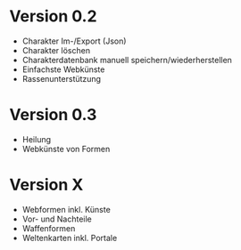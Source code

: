 # Version 0.2
- Charakter Im-/Export (Json)
- Charakter löschen
- Charakterdatenbank manuell speichern/wiederherstellen
- Einfachste Webkünste
- Rassenunterstützung

# Version 0.3
- Heilung
- Webkünste von Formen

# Version X
- Webformen inkl. Künste
- Vor- und Nachteile
- Waffenformen
- Weltenkarten inkl. Portale
